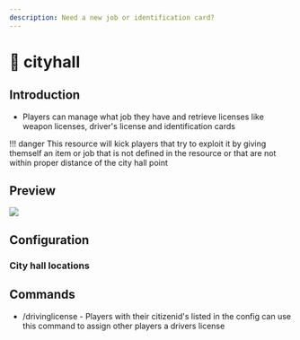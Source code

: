 ```yaml
---
description: Need a new job or identification card?
---
```


# 🏢 cityhall

## Introduction

* Players can manage what job they have and retrieve licenses like weapon licenses, driver's license and identification cards

!!! danger
    This resource will kick players that try to exploit it by giving themself an item or job that is not defined in the resource or that are not within proper distance of the city hall point


## Preview

![](https://camo.githubusercontent.com/fb24d4570b9e370af639567c94ba0a238f8d1f497ef6aeebe4914ff324624fc6/68747470733a2f2f692e696d6775722e636f6d2f6c365a526c58502e706e67)

## Configuration

### City hall locations


## Commands

* /drivinglicense - Players with their citizenid's listed in the config can use this command to assign other players a drivers license
